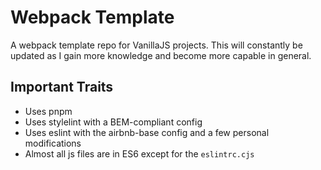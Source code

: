 # Webpack Template

A webpack template repo for VanillaJS projects. This will constantly be updated
as I gain more knowledge and become more capable in general.

## Important Traits

- Uses pnpm
- Uses stylelint with a BEM-compliant config
- Uses eslint with the airbnb-base config and a few personal modifications
- Almost all js files are in ES6 except for the `eslintrc.cjs`
